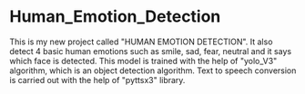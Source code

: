 # Human_Emotion_Detection
This is my new project called "HUMAN EMOTION DETECTION". It also detect 4 basic human emotions such as smile, sad, fear, neutral and it says which face is detected. This model is trained with the help of "yolo_V3" algorithm, which is an object detection algorithm. Text to speech conversion is carried out with the help of "pyttsx3" library.

